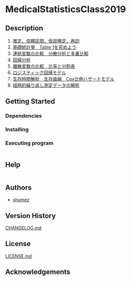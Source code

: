 <!--
Filename: 	README.md
Project: 	/Users/shume/Developer/stat/MedicalStatisticsClass2019
Authors: 	shumez <https://github.com/shumez>
Created: 	2019-10-23 19:32:20
Modified: Thu Nov 07 2019
-----
Copyright (c) 2019 shumez
-->

# MedicalStatisticsClass2019

<!-- [![cover](img/)][img] -->


<!-- [docs] / [DOCS.md] -->


## Description

1. [推定、信頼区間、仮説検定、再訪][1]
2. [基礎統計量　Table 1を究めよう][2]
3. [連続変数の比較　分散分析と多重比較][3]
4. [回帰分析][4]
5. [離散変数の比較　比率と分割表][5]
6. [ロジスティック回帰モデル][6]
7. [生存時間解析　生存曲線　Cox比例ハザードモデル][7]
8. [経時的繰り返し測定データの解析][8]

## Getting Started



### Dependencies



### Installing



### Executing program

```
```

## Help

```
```

## Authors

* [shumez]

## Version History

[CHANGELOG.md]

## License

[LICENSE.md]


## Acknowledgements


<!-- ------------------------------- -->
[shumez]: shumez
[img]: img/
[DOCS.md]: docs/DOCS.md
[docs]: docs/
[CHANGELOG.md]: CHANGELOG.md
[LICENSE.md]: LICENSE.md

[1]: 1/
[2]: 2/
[3]: 3/
[4]: 4/
[5]: 5/
[6]: 6/
[7]: 7/
[8]: 8/